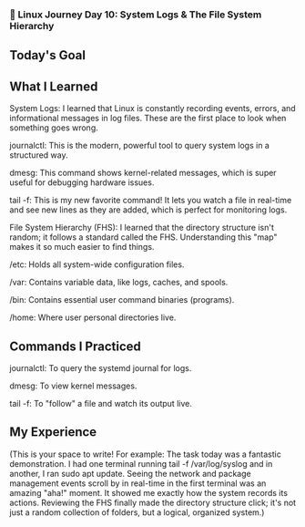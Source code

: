 ### 🐧 Linux Journey Day 10: System Logs & The File System Hierarchy
## Today's Goal

## What I Learned
System Logs: I learned that Linux is constantly recording events, errors, and informational messages in log files. These are the first place to look when something goes wrong.

journalctl: This is the modern, powerful tool to query system logs in a structured way.

dmesg: This command shows kernel-related messages, which is super useful for debugging hardware issues.

tail -f: This is my new favorite command! It lets you watch a file in real-time and see new lines as they are added, which is perfect for monitoring logs.

File System Hierarchy (FHS): I learned that the directory structure isn't random; it follows a standard called the FHS. Understanding this "map" makes it so much easier to find things.

/etc: Holds all system-wide configuration files.

/var: Contains variable data, like logs, caches, and spools.

/bin: Contains essential user command binaries (programs).

/home: Where user personal directories live.

## Commands I Practiced
journalctl: To query the systemd journal for logs.

dmesg: To view kernel messages.

tail -f: To "follow" a file and watch its output live.

## My Experience
(This is your space to write! For example: The task today was a fantastic demonstration. I had one terminal running tail -f /var/log/syslog and in another, I ran sudo apt update. Seeing the network and package management events scroll by in real-time in the first terminal was an amazing "aha!" moment. It showed me exactly how the system records its actions. Reviewing the FHS finally made the directory structure click; it's not just a random collection of folders, but a logical, organized system.)
